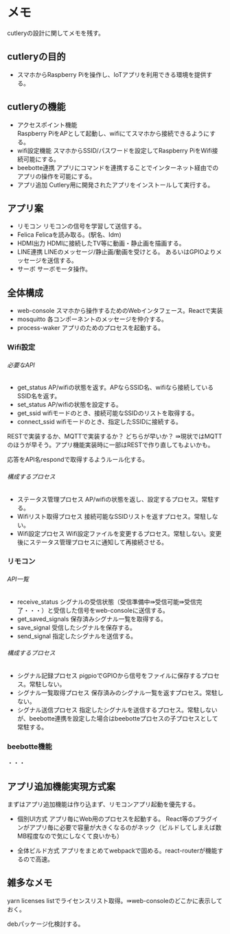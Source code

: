 # メモ

cutleryの設計に関してメモを残す。

## cutleryの目的

* スマホからRaspberry Piを操作し、IoTアプリを利用できる環境を提供する。

## cutleryの機能

* アクセスポイント機能  
Raspberry PiをAPとして起動し、wifiにてスマホから接続できるようにする。
* wifi設定機能
スマホからSSID/パスワードを設定してRaspberry PiをWifi接続可能にする。
* beebotte連携
アプリにコマンドを連携することでインターネット経由でのアプリの操作を可能にする。
* アプリ追加
Cutlery用に開発されたアプリをインストールして実行する。

## アプリ案

* リモコン
リモコンの信号を学習して送信する。
* Felica
Felicaを読み取る。(駅名、Idm)
* HDMI出力
HDMIに接続したTV等に動画・静止画を描画する。
* LINE連携
LINEのメッセージ/静止画/動画を受けとる。
あるいはGPIOよりメッセージを送信する。
* サーボ
サーボモータ操作。

## 全体構成

* web-console
スマホから操作するためのWebインタフェース。Reactで実装
* mosquitto
各コンポーネントのメッセージを仲介する。
* process-waker
アプリのためのプロセスを起動する。

### Wifi設定

###### 必要なAPI

* get_status
AP/wifiの状態を返す。APならSSID名、wifiなら接続しているSSID名を返す。
* set_status
AP/wifiの状態を設定する。
* get_ssid
wifiモードのとき、接続可能なSSIDのリストを取得する。
* connect_ssid
wifiモードのとき、指定したSSIDに接続する。

RESTで実装するか、MQTTで実装するか？ どちらが早いか？
⇛現状ではMQTTのほうが早そう。アプリ機能実装時に一部はRESTで作り直してもよいかも。

応答をAPI名respondで取得するようルール化する。

###### 構成するプロセス

* ステータス管理プロセス
AP/wifiの状態を返し、設定するプロセス。常駐する。
* Wifiリスト取得プロセス
接続可能なSSIDリストを返すプロセス。常駐しない。
* Wifi設定プロセス
Wifi設定ファイルを変更するプロセス。常駐しない。変更後にステータス管理プロセスに通知して再接続させる。

### リモコン

###### API一覧

* receive_status
シグナルの受信状態（受信準備中⇛受信可能⇛受信完了・・・）と受信した信号をweb-consoleに送信する。
* get_saved_signals
保存済みシグナル一覧を取得する。
* save_signal
受信したシグナルを保存する。
* send_signal
指定したシグナルを送信する。

###### 構成するプロセス

* シグナル記録プロセス
pigpioでGPIOから信号をファイルに保存するプロセス。常駐しない。
* シグナル一覧取得プロセス
保存済みのシグナル一覧を返すプロセス。常駐しない。
* シグナル送信プロセス
指定したシグナルを送信するプロセス。常駐しないが、beebotte連携を設定した場合はbeebotteプロセスの子プロセスとして常駐する。

### beebotte機能

・・・

## アプリ追加機能実現方式案

まずはアプリ追加機能は作り込まず、リモコンアプリ起動を優先する。

* 個別UI方式
アプリ毎にWeb用のプロセスを起動する。
React等のプラグインがアプリ毎に必要で容量が大きくなるのがネック（ビルドしてしまえば数MB程度なので気にしなくて良いかも）

* 全体ビルド方式
アプリをまとめてwebpackで固める。react-routerが機能するので高速。 


## 雑多なメモ
yarn licenses listでライセンスリスト取得。⇛web-consoleのどこかに表示しておく。

debパッケージ化検討する。